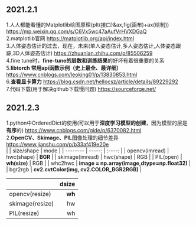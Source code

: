 ## 2021.2.1
1.人人都能看懂的Matplotlib绘图原理(plt(接口)&ax,fig(画布)+ax(绘制)) https://mp.weixin.qq.com/s/C6Vx5wc47aAufVrHVXDGaQ  
2.matplotlib官网 https://matplotlib.org/api/index.html  
3.人体姿态估计的过去，现在，未来(单人姿态估计,多人姿态估计,人体姿态跟踪,3D人体姿态估计) https://zhuanlan.zhihu.com/p/85506259    
4.fine tune时，**fine-tune的层数和训练结果**的好坏有着很重要的关系  
5.**libtorch 常用api函数示例（史上最全、最详细）** https://www.cnblogs.com/leoking01/p/13830853.html  
6.**查看显卡算力** https://blog.csdn.net/hellocsz/article/details/89229292  
7.代码下载(用于解决github下载慢问题) https://sourceforge.net/  
## 2021.2.3
1.python中OrderedDict的使用(可以用于**深度学习模型的创建**，因为模型的层是**有序**的) https://www.cnblogs.com/gide/p/6370082.html  
2.**OpenCV、Skimage、PIL**图像处理的细节差异 https://www.jianshu.com/p/b33af419e20e  
|         | size/shape   |  mode  |
| --------   | -----:  | :----:  |
| opencv(imread)  | hwc(shape)   |  **BGR**   |
| skimage(imread) | hwc(shape)   |  RGB   |
| PIL(open)     |   **wh(size)**    |  RGB   |
| whc2hwc     |   **image = np.array(image,dtype=np.float32)** |
| bgr2rgb     |   **cv2.cvtColor(img, cv2.COLOR_BGR2RGB)** |

|         | dsize   |
| --------   | -----:  |
| opencv(resize)  | **wh**   |
| skimage(resize) | hw   |
| PIL(resize)     | wh   |





